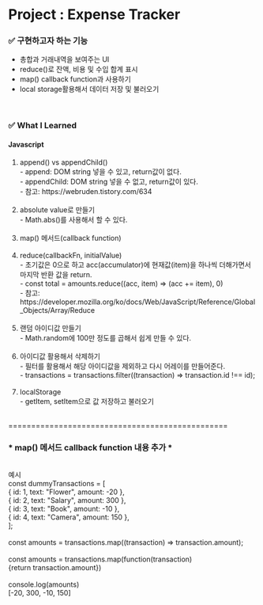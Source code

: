 <h1>Project : Expense Tracker</h1>

<h3>✅  구현하고자 하는 기능</h3>
    <ul>
        <li>총합과 거래내역을 보여주는 UI</li>  
        <li>reduce()로 잔액, 비용 및 수입 합계 표시</li>
        <li>map() callback function과 사용하기 </li>
        <li>local storage활용해서 데이터 저장 및 불러오기</li>
    </ul>
<br>
<h3>✅  What I Learned</h3>
<h4>Javascript</h4>
<ol>
    <li>append() vs appendChild()</li>
    - append: DOM string 넣을 수 있고, return값이 없다.<br>
    - appendChild: DOM string 넣을 수 없고, return값이 있다.<br>
    - 참고: https://webruden.tistory.com/634<br>
    <br>
    <li>absolute value로 만들기</li>
    - Math.abs()를 사용해서 할 수 있다.
    <br>
    <br>
    <li>map() 메서드(callback function)</li>
    <br>
    <li>reduce(callbackFn, initialValue)</li>
    - 초기값은 0으로 하고 acc(accumulator)에 현재값(item)을 하나씩 더해가면서 마지막 반환 값을 return.<br>
    - const total = amounts.reduce((acc, item) => (acc += item), 0)<br>
    - 참고: https://developer.mozilla.org/ko/docs/Web/JavaScript/Reference/Global_Objects/Array/Reduce<br>
    <br>
    <li>랜덤 아이디값 만들기</li>
    - Math.random에 100만 정도를 곱해서 쉽게 만들 수 있다.
    <br>
    <br>
    <li>아이디값 활용해서 삭제하기</li>
    - 필터를 활용해서 해당 아이디값을 제외하고 다시 어레이를 만들어준다.<br>
    - transactions = transactions.filter((transaction) => transaction.id !== id);<br>
    <br>
    <li>localStorage</li>
    - getItem, setItem으로 값 저장하고 불러오기<br>
</ol>
<br>
================================================<br>

<h3>* map() 메서드 callback function 내용 추가 *</h3><br>
예시<br>
const dummyTransactions = [<br>
{ id: 1, text: "Flower", amount: -20 },<br>
{ id: 2, text: "Salary", amount: 300 },<br>
{ id: 3, text: "Book", amount: -10 },<br>
{ id: 4, text: "Camera", amount: 150 },<br>
];<br>
<br>
const amounts = transactions.map((transaction) => transaction.amount);<br>
<br>
const amounts = transactions.map(function(transaction) <br>
{return transaction.amount})<br>
<br>
console.log(amounts)<br>
[-20, 300, -10, 150]<br>
